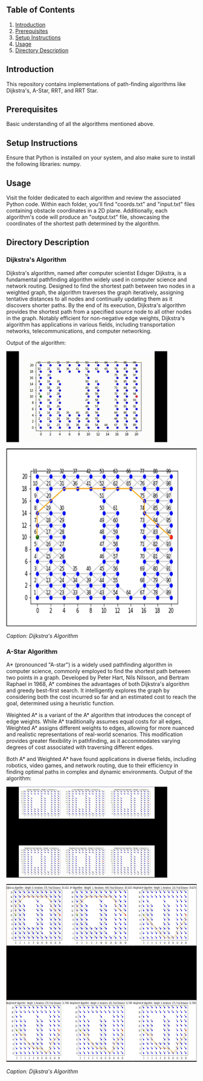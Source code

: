 ## Table of Contents

1. [Introduction](#introduction)
2. [Prerequisites](#prerequisites)
3. [Setup Instructions](#setup-instructions)
4. [Usage](#usage)
5. [Directory Description](#directory-description)

## Introduction

This repository contains implementations of path-finding algorithms like Dijkstra's, A-Star, RRT, and RRT Star.

## Prerequisites

Basic understanding of all the algorithms mentioned above.

## Setup Instructions

Ensure that Python is installed on your system, and also make sure to install the following libraries: numpy.

## Usage

Visit the folder dedicated to each algorithm and review the associated Python code. Within each folder, you'll find "coords.txt" and "input.txt" files containing obstacle coordinates in a 2D plane. Additionally, each algorithm's code will produce an "output.txt" file, showcasing the coordinates of the shortest path determined by the algorithm.

## Directory Description

### Dijkstra's Algorithm

Dijkstra's algorithm, named after computer scientist Edsger Dijkstra, is a fundamental pathfinding algorithm widely used in computer science and network routing. Designed to find the shortest path between two nodes in a weighted graph, the algorithm traverses the graph iteratively, assigning tentative distances to all nodes and continually updating them as it discovers shorter paths. By the end of its execution, Dijkstra's algorithm provides the shortest path from a specified source node to all other nodes in the graph. Notably efficient for non-negative edge weights, Dijkstra's algorithm has applications in various fields, including transportation networks, telecommunications, and computer networking.

Output of the algorithm:

![Dijkstra's Algorithm](Dijkstra's%20Algorithm/Dijkstra's%20Output.gif)

<img src="Dijkstra's%20Algorithm/dijkstras.png" alt="Dijkstra's Algorithm" width="700" height="469"/>

*Caption: Dijkstra's Algorithm*

### A-Star Algorithm

A* (pronounced "A-star") is a widely used pathfinding algorithm in computer science, commonly employed to find the shortest path between two points in a graph. Developed by Peter Hart, Nils Nilsson, and Bertram Raphael in 1968, A* combines the advantages of both Dijkstra's algorithm and greedy best-first search. It intelligently explores the graph by considering both the cost incurred so far and an estimated cost to reach the goal, determined using a heuristic function.

Weighted A* is a variant of the A* algorithm that introduces the concept of edge weights. While A* traditionally assumes equal costs for all edges, Weighted A* assigns different weights to edges, allowing for more nuanced and realistic representations of real-world scenarios. This modification provides greater flexibility in pathfinding, as it accommodates varying degrees of cost associated with traversing different edges.

Both A* and Weighted A* have found applications in diverse fields, including robotics, video games, and network routing, due to their efficiency in finding optimal paths in complex and dynamic environments.
Output of the algorithm:

![A-Star Algorithm](A-Star%20Algorithm/A-Star%20Output.gif)

<img src="A-Star%20Algorithm/A-star.png" alt="Dijkstra's Algorithm" width="700" height="469"/>

*Caption: Dijkstra's Algorithm*


